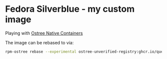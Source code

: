 # Fedora Silverblue - my custom image

Playing with [Ostree Native Containers](https://fedoraproject.org/wiki/Changes/OstreeNativeContainerStable)

The image can be rebased to via:

```bash
rpm-ostree rebase --experimental ostree-unverified-registry:ghcr.io/queil/silverblue:39-0.1.0
```
